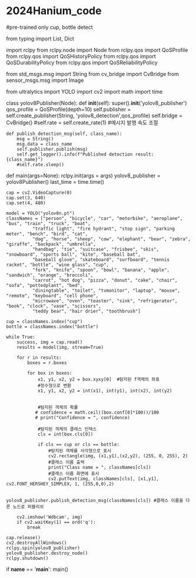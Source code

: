 # 2024Hanium_code

#pre-trained only cup, bottle detect 

from typing import List, Dict

import rclpy
from rclpy.node import Node
from rclpy.qos import QoSProfile
from rclpy.qos import QoSHistoryPolicy
from rclpy.qos import QoSDurabilityPolicy
from rclpy.qos import QoSReliabilityPolicy

from std_msgs.msg import String
from cv_bridge import CvBridge
from sensor_msgs.msg import Image

from ultralytics import YOLO
import cv2
import math
import time

class yolov8Publisher(Node):
    def __init__(self):
        super().__init__('yolov8_publisher')
        qos_profile = QoSProfile(depth=10)
        self.publisher = self.create_publisher(String, 'yolov8_detection',qos_profile)
        self.bridge = CvBridge()
        #self.rate = self.create_rate(1)  #메시지 발행 속도 조절
    
    def publish_detection_msg(self, class_name):
        msg = String()
        msg.data = class_name
        self.publisher.publish(msg)
        self.get_logger().info(f"Published detection result: {class_name}")
        #self.rate.sleep()
        
def main(args=None):
    rclpy.init(args = args)
    yolov8_publisher = yolov8Publisher()
    last_time = time.time()
    
    cap = cv2.VideoCapture(0)
    cap.set(3, 640)
    cap.set(4, 480)

    model = YOLO("yolov8n.pt")
    classNames = ["person", "bicycle", "car", "motorbike", "aeroplane", "bus", "train", "truck", "boat",
              "traffic light", "fire hydrant", "stop sign", "parking meter", "bench", "bird", "cat",
              "dog", "horse", "sheep", "cow", "elephant", "bear", "zebra", "giraffe", "backpack", "umbrella",
              "handbag", "tie", "suitcase", "frisbee", "skis", "snowboard", "sports ball", "kite", "baseball bat",
              "baseball glove", "skateboard", "surfboard", "tennis racket", "bottle", "wine glass", "cup",
              "fork", "knife", "spoon", "bowl", "banana", "apple", "sandwich", "orange", "broccoli",
              "carrot", "hot dog", "pizza", "donut", "cake", "chair", "sofa", "pottedplant", "bed",
              "diningtable", "toilet", "tvmonitor", "laptop", "mouse", "remote", "keyboard", "cell phone",
              "microwave", "oven", "toaster", "sink", "refrigerator", "book", "clock", "vase", "scissors",
              "teddy bear", "hair drier", "toothbrush"]
    
    cup = classNames.index("cup")
    bottle = classNames.index("bottle")

    while True:
        success, img = cap.read()
        results = model(img, stream=True)
        
        for r in results:
            boxes = r.boxes
        
            for box in boxes:
                x1, y1, x2, y2 = box.xyxy[0]  #탐지된 f객체의 좌표
                #정수형으로 변환
                x1, y1, x2, y2 = int(x1), int(y1), int(x2), int(y2)              
                
            
                #탐지된 객체의 확률
               # confidence = math.ceil((box.conf[0]*100))/100
               # print("Confidence = ", confidence)
            
                #탐지된 객체의 클래스 인덱스
                cls = int(box.cls[0])
                
                if cls == cup or cls == bottle:
                    #탐지된 객체를 사각형으로 표시
                    cv2.rectangle(img, (x1,y1),(x2,y2), (255, 0, 255), 2)
                    #클래스 이름 출력
                    print("Class name = ", classNames[cls])
                    #클래스 이름 화면에 표시
                    cv2.putText(img, classNames[cls], [x1,y1], cv2.FONT_HERSHEY_SIMPLEX, 1, (255,0,0),2)
    
                    yolov8_publisher.publish_detection_msg(classNames[cls]) #클래스 이름을 다른 노드로 퍼블리쉬 
                
        cv2.imshow('Wdbcam', img)
        if cv2.waitKey(1) == ord('q'):
            break
    
    cap.release()
    cv2.destroyAllWindows()
    rclpy.spin(yolov8_publisher)
    yolov8_publisher.destroy_node()
    rclpy.shutdown()
    
if __name__ == '__main__':
    main()

    
